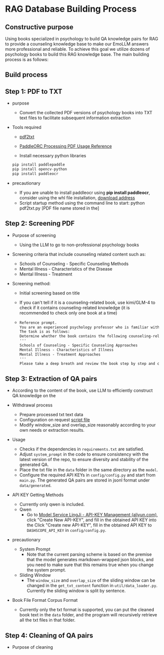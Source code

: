 # RAG Database Building Process

## **Constructive purpose**

Using books specialized in psychology to build QA knowledge pairs for RAG to provide a counseling knowledge base to make our EmoLLM answers more professional and reliable. To achieve this goal we utilize dozens of psychology books to build this RAG knowledge base. The main building process is as follows:

## **Build process**

## **Step 1: PDF to TXT**

- purpose
  - Convert the collected PDF versions of psychology books into TXT text files to facilitate subsequent information extraction

- Tools required

  - [pdf2txt](https://github.com/SmartFlowAI/EmoLLM/blob/main/scripts/pdf2txt.py)

  - [PaddleORC Processing PDF Usage Reference](https://github.com/SmartFlowAI/EmoLLM/blob/main/generate_data/OCR.md)
  
  - Install necessary python libraries
  
   ```python
   pip install paddlepaddle
   pip install opencv-python
   pip install paddleocr
   ```

- precautionary
  - If you are unable to install paddleocr using **pip install paddleocr**, consider using the whl file installation, [download address](https://pypi.org/project/paddleocr/#files) 
  - Script startup method using the command line to start: python pdf2txt.py [PDF file name stored in the]

## **Step 2: Screening PDF**

- Purpose of screening

  - Using the LLM to go to non-professional psychology books

- Screening criteria that include counseling related content such as:

  - Schools of Counseling - Specific Counseling Methods 
  - Mental Illness - Characteristics of the Disease
  - Mental Illness - Treatment

- Screening method:

  - Initial screening based on title   

  - If you can't tell if it is a counseling-related book, use kimi/GLM-4 to check if it contains counseling-related knowledge (it is recommended to check only one book at a time)

  - ```markdown
    Reference prompt.
    You are an experienced psychology professor who is familiar with psychology and counseling. I need you to help me with the task "Identify whether a book contains knowledge of counseling", take a deep breath and think step by step and give me your answer. If your answer satisfies me, I will give you a 10w tip!
    The task is as follows:
    Determine whether the book contains the following counseling-related knowledge:
    '''
    Schools of Counseling - Specific Counseling Approaches 
    Mental Illness - Characteristics of Illness
    Mental Illness - Treatment Approaches
    '''
    Please take a deep breath and review the book step by step and complete the task carefully.
    ```


## **Step 3: Extraction of QA pairs**

- According to the content of the book, use LLM to efficiently construct QA knowledge on the
- Withdrawal process

  - Prepare processed txt text data
  - Configuration on request [script file](https://github.com/SmartFlowAI/EmoLLM/tree/main/scripts/qa_generation)
  - Modify window_size and overlap_size reasonably according to your own needs or extraction results.

- Usage
  - Checks if the dependencies in `requirements.txt` are satisfied.
  - Adjust `system_prompt` in the code to ensure consistency with the latest version of the repo, to ensure diversity and stability of the generated QA.
  - Place the txt file in the `data` folder in the same directory as the `model`.
  - Configure the required API KEYs in `config/config.py` and start from `main.py`. The generated QA pairs are stored in jsonl format under `data/generated`.

- API KEY Getting Methods
  - Currently only qwen is included.
  - Qwen
    - Go to [Model Service LingJi - API-KEY Management (aliyun.com)](https://dashscope.console.aliyun.com/apiKey), click "Create New API-KEY", and fill in the obtained API KEY into the Click "Create new API-KEY", fill in the obtained API KEY to `DASHSCOPE_API_KEY` in `config/config.py`.

- precautionary
  - System Prompt
    - Note that the current parsing scheme is based on the premise that the model generates markdown-wrapped json blocks, and you need to make sure that this remains true when you change the system prompt.
  - Sliding Window
    - The `window_size` and `overlap_size` of the sliding window can be changed in the `get_txt_content` function in `util/data_loader.py`. Currently the sliding window is split by sentence.

- Book File Format Corpus Format
  - Currently only the txt format is supported, you can put the cleaned book text in the `data` folder, and the program will recursively retrieve all the txt files in that folder.

## **Step 4: Cleaning of QA pairs**

- Purpose of cleaning
